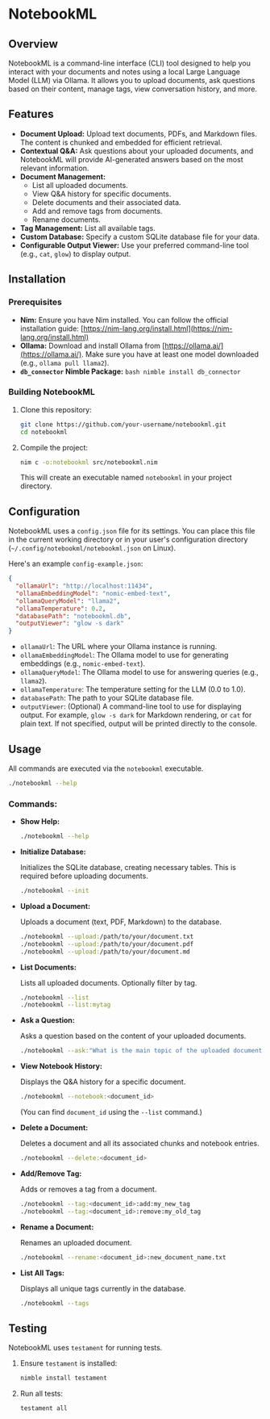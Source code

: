 # NotebookML

## Overview

NotebookML is a command-line interface (CLI) tool designed to help you interact
with your documents and notes using a local Large Language Model (LLM) via
Ollama. It allows you to upload documents, ask questions based on their
content, manage tags, view conversation history, and more.

## Features

- **Document Upload:** Upload text documents, PDFs, and Markdown files. The
  content is chunked and embedded for efficient retrieval.
- **Contextual Q&A:** Ask questions about your uploaded documents, and
  NotebookML will provide AI-generated answers based on the most relevant
  information.
- **Document Management:**
    - List all uploaded documents.
    - View Q&A history for specific documents.
    - Delete documents and their associated data.
    - Add and remove tags from documents.
    - Rename documents.
- **Tag Management:** List all available tags.
- **Custom Database:** Specify a custom SQLite database file for your data.
- **Configurable Output Viewer:** Use your preferred command-line tool (e.g.,
  `cat`, `glow`) to display output.

## Installation

### Prerequisites

- **Nim:** Ensure you have Nim installed. You can follow the official
  installation guide:
  [https://nim-lang.org/install.html](https://nim-lang.org/install.html)
- **Ollama:** Download and install Ollama from
  [https://ollama.ai/](https://ollama.ai/). Make sure you have at least one
  model downloaded (e.g., `ollama pull llama2`).
- **`db_connector` Nimble Package:** ```bash nimble install db_connector ```

### Building NotebookML

1. Clone this repository:

   ```bash
   git clone https://github.com/your-username/notebookml.git
   cd notebookml
   ```
   
3. Compile the project:

   ```bash
   nim c -o:notebookml src/notebookml.nim
   ```
   
   This will create an executable named `notebookml` in your project directory.

## Configuration

NotebookML uses a `config.json` file for its settings. You can place this file
in the current working directory or in your user's configuration directory
(`~/.config/notebookml/notebookml.json` on Linux).

Here's an example `config-example.json`:

```json
{
  "ollamaUrl": "http://localhost:11434",
  "ollamaEmbeddingModel": "nomic-embed-text",
  "ollamaQueryModel": "llama2",
  "ollamaTemperature": 0.2,
  "databasePath": "notebookml.db",
  "outputViewer": "glow -s dark"
}
```

- `ollamaUrl`: The URL where your Ollama instance is running.
- `ollamaEmbeddingModel`: The Ollama model to use for generating embeddings
  (e.g., `nomic-embed-text`).
- `ollamaQueryModel`: The Ollama model to use for answering queries (e.g.,
  `llama2`).
- `ollamaTemperature`: The temperature setting for the LLM (0.0 to 1.0).
- `databasePath`: The path to your SQLite database file.
- `outputViewer`: (Optional) A command-line tool to use for displaying output.
  For example, `glow -s dark` for Markdown rendering, or `cat` for plain text.
  If not specified, output will be printed directly to the console.

## Usage

All commands are executed via the `notebookml` executable.

```bash
./notebookml --help
```

### Commands:

-   **Show Help:**

    ```bash
    ./notebookml --help
    ```

-   **Initialize Database:**

    Initializes the SQLite database, creating necessary tables. This is
    required before uploading documents.

    ```bash
    ./notebookml --init
    ```

-   **Upload a Document:**

    Uploads a document (text, PDF, Markdown) to the database.

    ```bash
    ./notebookml --upload:/path/to/your/document.txt
    ./notebookml --upload:/path/to/your/document.pdf
    ./notebookml --upload:/path/to/your/document.md
    ```

-   **List Documents:**

    Lists all uploaded documents. Optionally filter by tag.

    ```bash
    ./notebookml --list
    ./notebookml --list:mytag
    ```

-   **Ask a Question:**

    Asks a question based on the content of your uploaded documents.

    ```bash
    ./notebookml --ask:"What is the main topic of the uploaded documents?"
    ```

-   **View Notebook History:**

    Displays the Q&A history for a specific document.

    ```bash
    ./notebookml --notebook:<document_id>
    ```
  
    (You can find `document_id` using the `--list` command.)

-   **Delete a Document:**

    Deletes a document and all its associated chunks and notebook entries.

    ```bash
    ./notebookml --delete:<document_id>
    ```

-   **Add/Remove Tag:**

    Adds or removes a tag from a document.

    ```bash
    ./notebookml --tag:<document_id>:add:my_new_tag
    ./notebookml --tag:<document_id>:remove:my_old_tag
    ```

-   **Rename a Document:**

    Renames an uploaded document.

    ```bash
    ./notebookml --rename:<document_id>:new_document_name.txt
    ```

-   **List All Tags:**

    Displays all unique tags currently in the database.

    ```bash
    ./notebookml --tags
    ```

## Testing

NotebookML uses `testament` for running tests.

1.  Ensure `testament` is installed:

    ```bash
    nimble install testament
    ```
3.  Run all tests:

    ```bash
    testament all
    ```
